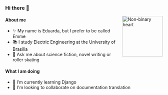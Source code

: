 ### Hi there 👋

<img align='right' alt="Non-binary heart" src="https://media.giphy.com/media/RKN7yDEExVC5t8TJPd/source.gif" width="130"/>

#### About me

- ✨ My name is Eduarda, but I prefer to be called Emme
- 📚 I study Electric Engineering at the University of Brasília
- 💬 Ask me about science fiction, novel writing or roller skating 

#### What I am doing

- 🌱 I’m currently learning Django
- 👯 I'm looking to collaborate on  documentation translation
